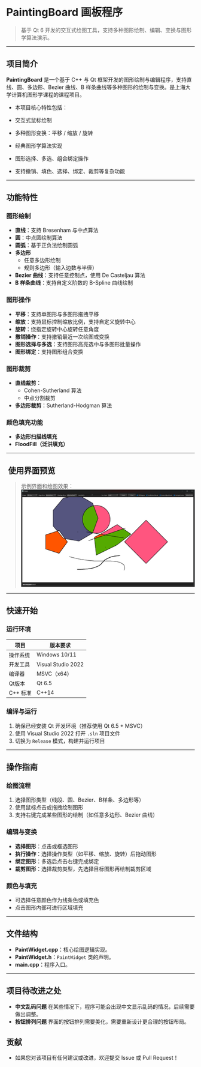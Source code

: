#  PaintingBoard 画板程序

> 基于 Qt 6 开发的交互式绘图工具，支持多种图形绘制、编辑、变换与图形学算法演示。

---

##  项目简介

**PaintingBoard** 是一个基于 C++ 与 Qt 框架开发的图形绘制与编辑程序，支持直线、圆、多边形、Bezier 曲线、B 样条曲线等多种图形的绘制与变换。是上海大学计算机图形学课程的课程项目。
- 本项目核心特性包括：

- 交互式鼠标绘制
- 多种图形变换：平移 / 缩放 / 旋转
- 经典图形学算法实现
- 图形选择、多选、组合绑定操作
- 支持撤销、填色、选择、绑定、裁剪等复杂功能

---

##  功能特性

###  图形绘制

- **直线**：支持 Bresenham 与中点算法
- **圆**：中点圆绘制算法
- **圆弧**：基于正负法绘制圆弧
- **多边形**
  - 任意多边形绘制
  - 规则多边形（输入边数与半径）
- **Bezier 曲线**：支持任意控制点，使用 De Casteljau 算法
- **B 样条曲线**：支持自定义阶数的 B-Spline 曲线绘制

###  图形操作

- **平移**：支持单图形与多图形拖拽平移
- **缩放**：支持鼠标控制缩放比例，支持自定义旋转中心
- **旋转**：绕指定旋转中心旋转任意角度
- **撤销操作**：支持撤销最近一次绘图或变换
- **图形选择与多选**：支持图形高亮选中与多图形批量操作
- **图形绑定**：支持图形组合变换

###  图形裁剪

- **直线裁剪**：
  - Cohen-Sutherland 算法
  - 中点分割裁剪
- **多边形裁剪**：Sutherland-Hodgman 算法

###  颜色填充功能

- **多边形扫描线填充**
- **FloodFill（泛洪填充）**

---

## ️ 使用界面预览

> 示例界面和绘图效果：
> ![绘图界面](./screenshot1.png)


---

##  快速开始

### 运行环境

|    项目   |     版本要求       |
|-----------|-------------------|
|  操作系统 |    Windows 10/11   |
|  开发工具 | Visual Studio 2022 |
|   编译器  |     MSVC（x64）    |
|   Qt版本  |       Qt 6.5       |
|  C++ 标准 |       C++14        |

### 编译与运行

1. 确保已经安装 Qt 开发环境（推荐使用 Qt 6.5 + MSVC）
2. 使用 Visual Studio 2022 打开 `.sln` 项目文件
3. 切换为 `Release` 模式，构建并运行项目

---

##  操作指南

### 绘图流程

1. 选择图形类型（线段、圆、Bezier、B样条、多边形等）
2. 使用鼠标点击或拖拽绘制图形
3. 支持右键完成某些图形的绘制（如任意多边形、Bezier 曲线）

### 编辑与变换

- **选择图形**：点击或框选图形
- **执行操作**：选择操作类型（如平移、缩放、旋转）后拖动图形
- **绑定图形**：多选后点击右键完成绑定
- **裁剪图形**：选择裁剪类型，先选择目标图形再绘制裁剪区域

### 颜色与填充

- 可选择任意颜色作为线条色或填充色
- 点击图形内部可进行区域填充

---

## 文件结构
- **PaintWidget.cpp**：核心绘图逻辑实现。
- **PaintWidget.h**：`PaintWidget` 类的声明。
- **main.cpp**：程序入口。

---

## 项目待改进之处
- **中文乱码问题** 在某些情况下，程序可能会出现中文显示乱码的情况，后续需要做出调整。
- **按钮排列问题** 界面的按钮排列需要美化，需要重新设计更合理的按钮布局。

## 贡献
- 如果您对该项目有任何建议或改进，欢迎提交 Issue 或 Pull Request！



